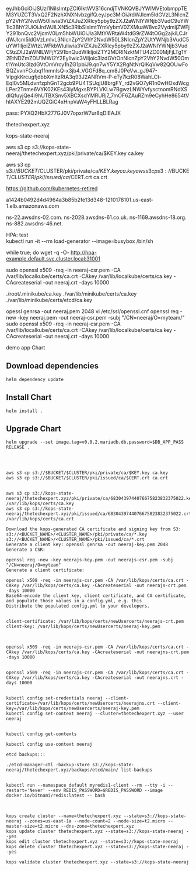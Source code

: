 eyJhbGciOiJSUzI1NiIsImtpZCI6IktWVS16cndjTVNKQVBJYWlMVEtobmppTEM3YUZCT3VxQ2F2NzhXNXNvbzgifQ.eyJpc3MiOiJrdWJlcm5ldGVzL3NlcnZpY2VhY2NvdW50Iiwia3ViZXJuZXRlcy5pby9zZXJ2aWNlYWNjb3VudC9uYW1lc3BhY2UiOiJrdWJlLXN5c3RlbSIsImt1YmVybmV0ZXMuaW8vc2VydmljZWFjY291bnQvc2VjcmV0Lm5hbWUiOiJla3MtYWRtaW4tdG9rZW4tOGg2ajkiLCJrdWJlcm5ldGVzLmlvL3NlcnZpY2VhY2NvdW50L3NlcnZpY2UtYWNjb3VudC5uYW1lIjoiZWtzLWFkbWluIiwia3ViZXJuZXRlcy5pby9zZXJ2aWNlYWNjb3VudC9zZXJ2aWNlLWFjY291bnQudWlkIjoiZTY2MDRlNzktMTU4ZC00MjFjLTg1Y2EtNDZmZDU1MWI2Y2EyIiwic3ViIjoic3lzdGVtOnNlcnZpY2VhY2NvdW50Omt1YmUtc3lzdGVtOmVrcy1hZG1pbiJ9.qn7wY5YX2RgNtNrQIKqVw82QOUwFoBQZvvnFCubq1fnmnIsQ-x3jb4_VGGFd8q_cm8J0PeVw_gJ947-VipgkKrcugfjdbbXmItzRtA3q93J2ANRVm-P-eTy7kzR08WahLCt-EqI0v5MLdvnfzphGnT2gcb9PU4TSUqjU8brgFY_rd2vGO7yR1n0wHOxdWcgLPer2Tnme6VYK02KEs43iyMgxsBYPLVKLw7BgwzLNWYvfysctnomRNdXSdlQfuyjQe4i9hUTBXSnv5XBCXsdYMRURj7_7mOF6ZAuRZm9eCyhHe8654tVhIAXYE292mUQZGiC4xHnpVaW4yFHLLBLRag

pass: PYXQ2HbX277GJ0V7opxrW7ur8qDIEAJX


thetechexpert.xyz

kops-state-neeraj



aws s3 cp s3://kops-state-neeraj/thetechexpert.xyz/pki/private/ca/$KEY.key ca.key




aws s3 cp s3://$BUCKET/$CLUSTER/pki/private/ca/$KEY.key ca.key
aws s3 cp s3://$BUCKET/$CLUSTER/pki/issued/ca/$CERT.crt ca.crt


https://github.com/kubernetes-retired



a1424b0492d4d4964a3b85b2fe13d348-1210178101.us-east-1.elb.amazonaws.com


ns-22.awsdns-02.com.
ns-2028.awsdns-61.co.uk.
ns-1169.awsdns-18.org.
ns-882.awsdns-46.net.



HPA: test  
kubectl run -it --rm load-generator --image=busybox /bin/sh
  
while true; do wget -q -O- http://hpa-example.default.svc.cluster.local:31001



sudo openssl x509 -req -in neeraj-csr.pem -CA /var/lib/localkube/certs/ca.crt -CAkey /var/lib/localkube/certs/ca.key -CAcreateserial -out neeraj.crt -days 10000




./root/.minikube/ca.key
./var/lib/minikube/certs/ca.key
./var/lib/minikube/certs/etcd/ca.key





opessl genrsa -out neeraj.pem 2048
vi /etc/ssl/openssl.cnf
openssl req -new -key neeraj.pem -out neeraj-csr.pem -subj "/CN=neeraj/O=myteam/"
sudo openssl x509 -req -in neeraj-csr.pem -CA /var/lib/localkube/certs/ca.crt -CAkey /var/lib/localkube/certs/ca.key -CAcreateserial -out neeraj.crt -days 10000


demo app Chart

## Download dependencies
```
helm dependency update
```

## Install Chart
```
helm install .
```

## Upgrade Chart
```
helm upgrade --set image.tag=v0.0.2,mariadb.db.password=$DB_APP_PASS RELEASE .	




aws s3 cp s3://$BUCKET/$CLUSTER/pki/private/ca/$KEY.key ca.key
aws s3 cp s3://$BUCKET/$CLUSTER/pki/issued/ca/$CERT.crt ca.crt


aws s3 cp s3://kops-state-neeraj/thetechexpert.xyz/pki/private/ca/6830439744076675823832375022.key /var/lib/kops/certs/ca.key
aws s3 cp s3://kops-state-neeraj/thetechexpert.xyz/pki/issued/ca/6830439744076675823832375022.crt /var/lib/kops/certs/ca.crt

Download the kops-generated CA certificate and signing key from S3:
s3://<BUCKET_NAME>/<CLUSTER_NAME>/pki/private/ca/*.key
s3://<BUCKET_NAME>/<CLUSTER_NAME>/pki/issued/ca/*.crt
Generate a client key: openssl genrsa -out neeraj-key.pem 2048
Generate a CSR:

openssl req -new -key neerajs-key.pem -out neerajs-csr.pem -subj "/CN=neeraj/O=myteam" 
Generate a client certificate:

openssl x509 -req -in neerajs-csr.pem -CA /var/lib/kops/certs/ca.crt -CAkey /var/lib/kops/certs/ca.key -CAcreateserial -out neerajs-crt.pem -days 10000
Base64-encode the client key, client certificate, and CA certificate, and populate those values in a config.yml, e.g. this
Distribute the populated config.yml to your developers.


client-certificate: /var/lib/kops/certs/newUsercerts/neerajs-crt.pem
client-key: /var/lib/kops/certs/newUsercerts/neeraj-key.pem



openssl x509 -req -in neerajs-csr.pem -CA /var/lib/kops/certs/ca.crt -CAkey /var/lib/kops/certs/ca.key -CAcreateserial -out neerajns-crt.pem -days 10000


openssl x509 -req -in neerajs-csr.pem -CA /var/lib/kops/certs/ca.crt -CAkey /var/lib/kops/certs/ca.key -CAcreateserial -out neerajns.crt -days 10000


kubectl config set-credentials neeraj --client-certificate=/var/lib/kops/certs/newUsercerts/neerajns.crt --client-key=/var/lib/kops/certs/newUsercerts/neeraj-key.pem
kubectl config set-context neeraj --cluster=thetechexpert.xyz --user neeraj


kubectl config get-contexts

kubectl config use-context neeraj

etcd backups:::

./etcd-manager-ctl -backup-store s3://kops-state-neeraj/thetechexpert.xyz/backups/etcd/main/ list-backups


kubectl run --namespace default myredis1-client --rm --tty -i --restart='Never' --env REDIS_PASSWORD=$REDIS_PASSWORD --image docker.io/bitnami/redis:latest -- bash



kops create cluster --name=thetechexpert.xyz --state=s3://kops-state-neeraj --zones=us-east-1a --node-count=2 --node-size=t2.micro --master-size=t2.micro --dns-zone=thetechexpert.xyz
kops update cluster thetechexpert.xyz --state=s3://kops-state-neeraj --yes
kops edit cluster thetechexpert.xyz --state=s3://kops-state-neeraj 
kops delete cluster thetechexpert.xyz --state=s3://kops-state-neeraj --yes

kops validate cluster thetechexpert.xyz --state=s3://kops-state-neeraj
